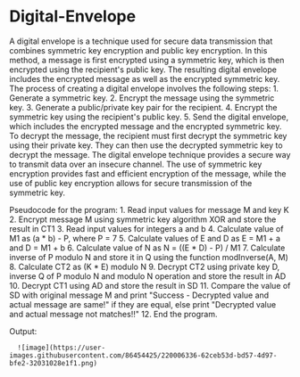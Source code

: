 # Digital-Envelope

A digital envelope is a technique used for secure data transmission that combines symmetric key encryption and public key encryption. In this method, a message is first encrypted using a symmetric key, which is then encrypted using the recipient's public key. The resulting digital envelope includes the encrypted message as well as the encrypted symmetric key. The process of creating a digital envelope involves the following steps: 1. Generate a symmetric key. 2. Encrypt the message using the symmetric key. 3. Generate a public/private key pair for the recipient. 4. Encrypt the symmetric key using the recipient's public key. 5. Send the digital envelope, which includes the encrypted message and the encrypted symmetric key. To decrypt the message, the recipient must first decrypt the symmetric key using their private key. They can then use the decrypted symmetric key to decrypt the message. The digital envelope technique provides a secure way to transmit data over an insecure channel. The use of symmetric key encryption provides fast and efficient encryption of the message, while the use of public key encryption allows for secure transmission of the symmetric key.

Pseudocode for the program:
      1. Read input values for message M and key K
      2. Encrypt message M using symmetric key algorithm XOR and store the result in CT1
      3. Read input values for integers a and b
      4. Calculate value of M1 as (a * b) - P, where P = 7
      5. Calculate values of E and D as E = M1 + a and D = M1 + b
      6. Calculate value of N as N = ((E * D) - P) / M1
      7. Calculate inverse of P modulo N and store it in Q using the function modInverse(A, M)
      8. Calculate CT2 as (K * E) modulo N
      9. Decrypt CT2 using private key D, inverse Q of P modulo N and modulo N operation and 
      store the result in AD
      10. Decrypt CT1 using AD and store the result in SD
      11. Compare the value of SD with original message M and print "Success - Decrypted value 
      and actual message are same!" if they are equal, else print "Decrypted value and actual 
      message not matches!!"
      12. End the program.
      
Output:
    
      ![image](https://user-images.githubusercontent.com/86454425/220006336-62ceb53d-bd57-4d97-bfe2-32031028e1f1.png)

